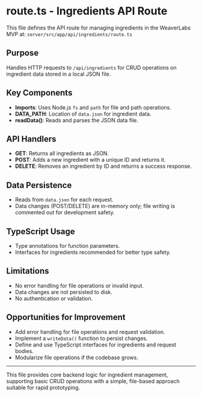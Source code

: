 # route.ts - Ingredients API Route

This file defines the API route for managing ingredients in the WeaverLabs MVP at:
`server/src/app/api/ingredients/route.ts`

## Purpose
Handles HTTP requests to `/api/ingredients` for CRUD operations on ingredient data stored in a local JSON file.

## Key Components
- **Imports**: Uses Node.js `fs` and `path` for file and path operations.
- **DATA_PATH**: Location of `data.json` for ingredient data.
- **readData()**: Reads and parses the JSON data file.

## API Handlers
- **GET**: Returns all ingredients as JSON.
- **POST**: Adds a new ingredient with a unique ID and returns it.
- **DELETE**: Removes an ingredient by ID and returns a success response.

## Data Persistence
- Reads from `data.json` for each request.
- Data changes (POST/DELETE) are in-memory only; file writing is commented out for development safety.

## TypeScript Usage
- Type annotations for function parameters.
- Interfaces for ingredients recommended for better type safety.

## Limitations
- No error handling for file operations or invalid input.
- Data changes are not persisted to disk.
- No authentication or validation.

## Opportunities for Improvement
- Add error handling for file operations and request validation.
- Implement a `writeData()` function to persist changes.
- Define and use TypeScript interfaces for ingredients and request bodies.
- Modularize file operations if the codebase grows.

---
This file provides core backend logic for ingredient management, supporting basic CRUD operations with a simple, file-based approach suitable for rapid prototyping.
